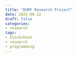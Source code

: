 ```yaml
---
title: "DURF Research Project"
date: 2022-08-22
draft: false
categories:
- research
tags:
- blockchain
- research
- programming
---
```


